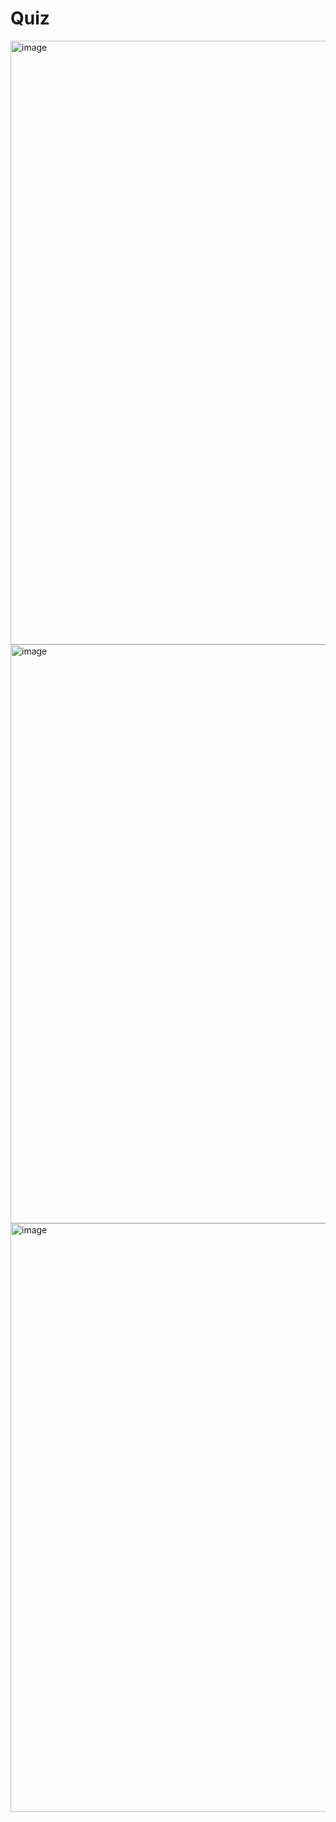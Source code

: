 # Quiz
<img width="966" alt="image" src="https://user-images.githubusercontent.com/113123500/207321507-13decc0f-f64f-4e62-acc3-62028d08a43e.png">
<img width="926" alt="image" src="https://user-images.githubusercontent.com/113123500/207321567-42826e8e-a40a-42ca-9c27-ae0a6b636ceb.png">
<img width="942" alt="image" src="https://user-images.githubusercontent.com/113123500/207321595-08d0a96c-b279-4f7c-be2e-4d753d0d26f4.png">
